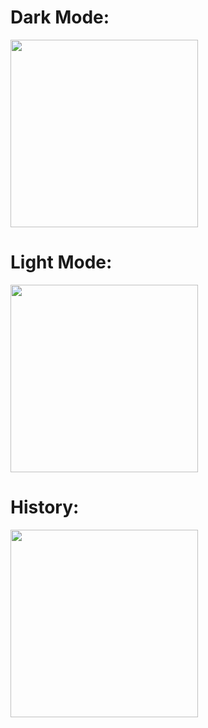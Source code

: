 # Dark Mode:
<img src="https://github.com/SanjeethDev/Calculator/assets/91370632/65deee7f-a9fe-4f53-9c7b-d05236b19323" width="300vw"> 

# Light Mode:
<img src="https://github.com/SanjeethDev/Calculator/assets/91370632/eeb72c4b-60b4-45ed-b0d6-8521023334c3" width="300vw"> 

# History:
<img src="https://github.com/SanjeethDev/Calculator/assets/91370632/b9024ad8-976a-4330-ac19-e9486bc86650" width="300vw"> 

